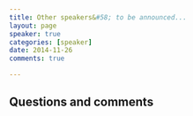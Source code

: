 ```yaml
---
title: Other speakers&#58; to be announced...
layout: page
speaker: true
categories: [speaker]
date: 2014-11-26
comments: true

---
```


## Questions and comments 

